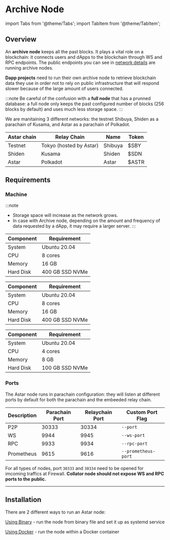 # Archive Node

import Tabs from '@theme/Tabs';
import TabItem from '@theme/TabItem';

## Overview

An **archive node** keeps all the past blocks. It plays a vital role on a blockchain: it connects users and dApps to the blockchain through WS and RPC endpoints. The public endpoints you can see in [network details](/docs/quickstart/endpoints) are running archive nodes.

**Dapp projects** need to run their own archive node to retrieve blockchain data they use in order not to rely on public infrastructure that will respond slower because of the large amount of users connected.

:::note
Be careful of the confusion with a **full node** that has a prunned database: a full node only keeps the past configured number of blocks (256 blocks by default) and uses much less storage space.
:::

We are manitaining 3 different networks: the testnet Shibuya, Shiden as a parachain of Kusama, and Astar as a parachain of Polkadot.

| Astar chain | Relay Chain | Name | Token |
|---|---|---|---|
| Testnet | Tokyo (hosted by Astar) | Shibuya | $SBY |
| Shiden | Kusama | Shiden | $SDN |
| Astar | Polkadot | Astar | $ASTR |

## Requirements
### Machine
:::note
- Storage space will increase as the network grows.
- In case with Archive node, depending on the amount and frequency of data requested by a dApp, it may require a larger server.
:::

<Tabs>
<TabItem value="astar" label="Astar" default>

| Component | Requirement |
|---|---|
| System | Ubuntu 20.04 |
| CPU | 8 cores |
| Memory | 16 GB |
| Hard Disk | 400 GB SSD NVMe |

</TabItem>

<TabItem value="shiden" label="Shiden" default>

| Component | Requirement |
|---|---|
| System | Ubuntu 20.04 |
| CPU | 8 cores |
| Memory | 16 GB |
| Hard Disk | 400 GB SSD NVMe |

</TabItem>

<TabItem value="shibuya" label="Shibuya" default>

| Component | Requirement |
|---|---|
| System | Ubuntu 20.04 |
| CPU | 4 cores |
| Memory | 8 GB |
| Hard Disk | 100 GB SSD NVMe |

</TabItem>
</Tabs>

### Ports
The Astar node runs in parachain configuration: they will listen at different ports by default for both the parachain and the embeeded relay chain.

|Description| Parachain Port | Relaychain Port | Custom Port Flag |
|---|---|---|---|
| P2P | 30333 | 30334 | `--port` |
| WS | 9944 | 9945 | `--ws-port` |
| RPC | 9933 | 9934 | `--rpc-port` |
| Prometheus | 9615 | 9616 | `--prometheus-port` |

For all types of nodes, port `30333` and `30334` need to be opened for imcoming traffics at Firewall.
**Collator node should not expose WS and RPC ports to the public.**

---

## Installation

There are 2 different ways to run an Astar node:

[Using Binary](/docs/nodes/archive-node/binary) - run the node from binary file and set it up as systemd service

[Using Docker](/docs/nodes/archive-node/docker) - run the node within a Docker container
